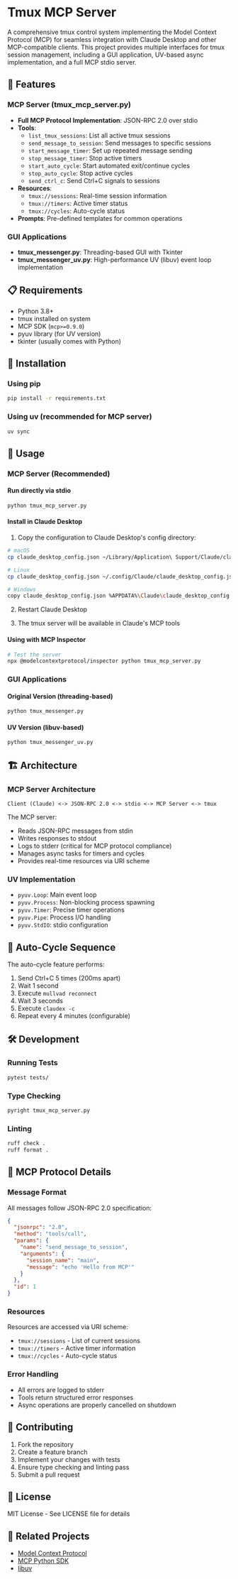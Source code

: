 # Tmux MCP Server

A comprehensive tmux control system implementing the Model Context Protocol (MCP) for seamless integration with Claude Desktop and other MCP-compatible clients. This project provides multiple interfaces for tmux session management, including a GUI application, UV-based async implementation, and a full MCP stdio server.

## 🚀 Features

### MCP Server (tmux_mcp_server.py)
- **Full MCP Protocol Implementation**: JSON-RPC 2.0 over stdio
- **Tools**: 
  - `list_tmux_sessions`: List all active tmux sessions
  - `send_message_to_session`: Send messages to specific sessions
  - `start_message_timer`: Set up repeated message sending
  - `stop_message_timer`: Stop active timers
  - `start_auto_cycle`: Start automated exit/continue cycles
  - `stop_auto_cycle`: Stop active cycles
  - `send_ctrl_c`: Send Ctrl+C signals to sessions
- **Resources**:
  - `tmux://sessions`: Real-time session information
  - `tmux://timers`: Active timer status
  - `tmux://cycles`: Auto-cycle status
- **Prompts**: Pre-defined templates for common operations

### GUI Applications
- **tmux_messenger.py**: Threading-based GUI with Tkinter
- **tmux_messenger_uv.py**: High-performance UV (libuv) event loop implementation

## 📋 Requirements

- Python 3.8+
- tmux installed on system
- MCP SDK (`mcp>=0.9.0`)
- pyuv library (for UV version)
- tkinter (usually comes with Python)

## 🔧 Installation

### Using pip
```bash
pip install -r requirements.txt
```

### Using uv (recommended for MCP server)
```bash
uv sync
```

## 🎯 Usage

### MCP Server (Recommended)

#### Run directly via stdio
```bash
python tmux_mcp_server.py
```

#### Install in Claude Desktop
1. Copy the configuration to Claude Desktop's config directory:
```bash
# macOS
cp claude_desktop_config.json ~/Library/Application\ Support/Claude/claude_desktop_config.json

# Linux
cp claude_desktop_config.json ~/.config/Claude/claude_desktop_config.json

# Windows
copy claude_desktop_config.json %APPDATA%\Claude\claude_desktop_config.json
```

2. Restart Claude Desktop

3. The tmux server will be available in Claude's MCP tools

#### Using with MCP Inspector
```bash
# Test the server
npx @modelcontextprotocol/inspector python tmux_mcp_server.py
```

### GUI Applications

#### Original Version (threading-based)
```bash
python tmux_messenger.py
```

#### UV Version (libuv-based)
```bash
python tmux_messenger_uv.py
```

## 🏗️ Architecture

### MCP Server Architecture
```
Client (Claude) <-> JSON-RPC 2.0 <-> stdio <-> MCP Server <-> tmux
```

The MCP server:
- Reads JSON-RPC messages from stdin
- Writes responses to stdout  
- Logs to stderr (critical for MCP protocol compliance)
- Manages async tasks for timers and cycles
- Provides real-time resources via URI scheme

### UV Implementation
- `pyuv.Loop`: Main event loop
- `pyuv.Process`: Non-blocking process spawning
- `pyuv.Timer`: Precise timer operations
- `pyuv.Pipe`: Process I/O handling
- `pyuv.StdIO`: stdio configuration

## 🔄 Auto-Cycle Sequence

The auto-cycle feature performs:
1. Send Ctrl+C 5 times (200ms apart)
2. Wait 1 second
3. Execute `mullvad reconnect`
4. Wait 3 seconds
5. Execute `claudex -c`
6. Repeat every 4 minutes (configurable)

## 🛠️ Development

### Running Tests
```bash
pytest tests/
```

### Type Checking
```bash
pyright tmux_mcp_server.py
```

### Linting
```bash
ruff check .
ruff format .
```

## 📝 MCP Protocol Details

### Message Format
All messages follow JSON-RPC 2.0 specification:
```json
{
  "jsonrpc": "2.0",
  "method": "tools/call",
  "params": {
    "name": "send_message_to_session",
    "arguments": {
      "session_name": "main",
      "message": "echo 'Hello from MCP'"
    }
  },
  "id": 1
}
```

### Resources
Resources are accessed via URI scheme:
- `tmux://sessions` - List of current sessions
- `tmux://timers` - Active timer information
- `tmux://cycles` - Auto-cycle status

### Error Handling
- All errors are logged to stderr
- Tools return structured error responses
- Async operations are properly cancelled on shutdown

## 🤝 Contributing

1. Fork the repository
2. Create a feature branch
3. Implement your changes with tests
4. Ensure type checking and linting pass
5. Submit a pull request

## 📄 License

MIT License - See LICENSE file for details

## 🔗 Related Projects

- [Model Context Protocol](https://modelcontextprotocol.io)
- [MCP Python SDK](https://github.com/modelcontextprotocol/python-sdk)
- [libuv](https://libuv.org)
